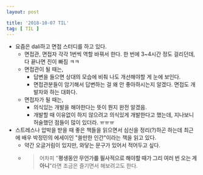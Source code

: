 ```yaml
---
layout: post

title: '2018-10-07 TIL'
tag: [ TIL ]
---
```


* 요즘은 dali하고 면접 스터디를 하고 있다.
  * 면접관, 면접자 각각 1번씩 역할 바꿔서 한다. 한 번에 3~4시간 정도 걸리던데, 다 끝나면 진이 빠짐 ㅋㅋ
  * 면접관이 될 때는,
    * 답변을 들으면 상대의 모습에 비춰 나도 개선해야할 게 눈에 보인다.
    * 면접관분들이 암기해서 답변하는 걸 왜 안 좋아하시는지 알겠다. 면접도 개발자와 하는 대화다.
  * 면접자가 될 때는,
    * 의식있는 개발을 해야한다는 뜻이 뭔지 완전 알겠음.
    * 개발할 때 이유없이 하지 않으려고 의식있게 개발한다고 했는데, 지나보니 허술했던 점들이 많이 있더라. ㅠㅠㅠ
* 스트레스나 압박을 받을 때 좋은 책들을 읽으면서 심신을 정리(?)하곤 하는데 최근에 배우 박정민의 에세이인 "쓸만한 인간"이라는 책을 읽고 있다.
  * 약간 오글거림이 있지만, 와닿는 문구가 있어서 적어두고 싶다.
  * > 어차피 "**평생동안 무언가를 필사적으로 해야할 때가 그리 여러 번 오는 게 아니**"라면 조금은 즐기면서 해보려고도 한다.
